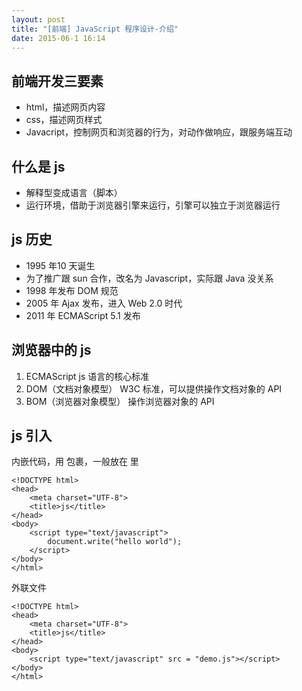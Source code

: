 ```yaml
---
layout: post
title: "[前端] JavaScript 程序设计-介绍"
date: 2015-06-1 16:14
---
```


## 前端开发三要素
* html，描述网页内容
* css，描述网页样式
* Javacript，控制网页和浏览器的行为，对动作做响应，跟服务端互动

## 什么是 js
* 解释型变成语言（脚本）
* 运行环境，借助于浏览器引擎来运行，引擎可以独立于浏览器运行

## js 历史
* 1995 年10 天诞生
* 为了推广跟 sun 合作，改名为 Javascript，实际跟 Java 没关系
* 1998 年发布 DOM 规范
* 2005 年 Ajax 发布，进入 Web 2.0 时代
* 2011 年 ECMAScript 5.1 发布

## 浏览器中的 js
1. ECMAScript js 语言的核心标准
2. DOM（文档对象模型） W3C 标准，可以提供操作文档对象的 API 
3. BOM（浏览器对象模型） 操作浏览器对象的 API

## js 引入
内嵌代码，用 <script></script> 包裹，一般放在 <body> 里

```
<!DOCTYPE html>
<head>
	<meta charset="UTF-8">
	<title>js</title>
</head>
<body>
	<script type="text/javascript">
		document.write("hello world");
	</script>
</body>
</html>
```
外联文件

```
<!DOCTYPE html>
<head>
	<meta charset="UTF-8">
	<title>js</title>
</head>
<body>
	<script type="text/javascript" src = "demo.js"></script>
</body>
</html>
```